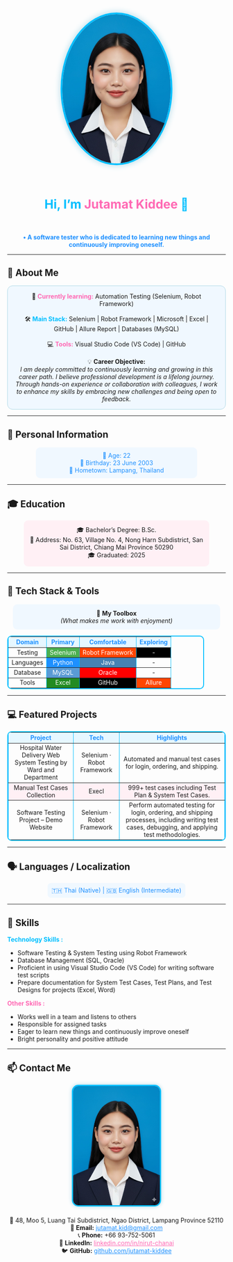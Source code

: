 <!-- Banner / Cover -->
<p align="center">
  <img src="image/imgaeNueng.jpg" width="250" 
       style="border-radius: 50%; border: 4px solid #00BFFF; box-shadow: 0px 0px 15px #ADD8E6;" 
       alt="Profile"/>
</p><br/>

<h1 align="center" style="color:#00BFFF;">Hi, I’m <span style="color:#FF69B4;">Jutamat Kiddee</span> 👋</h1><br/>
<p align="center">
  <strong style="color:#1E90FF;">  • A software tester who is dedicated to learning new things and continuously improving oneself. </strong><br/>
</p>

---

## 🚀 About Me
<p align="center" style="background:#F0F8FF; padding:15px; border-radius:12px; border:1px solid #ADD8E6;">
  🌱 <strong style="color:#FF69B4;">Currently learning:</strong> Automation Testing (Selenium, Robot Framework) <br/><br/>
  🛠 <strong style="color:#00BFFF;">Main Stack:</strong>  Selenium | Robot Framework | Microsoft | Excel | GitHub | Allure Report | Databases (MySQL)<br/><br/>
  💻 <strong style="color:#FF69B4;">Tools:</strong>    Visual Studio Code (VS Code) | GitHub <br/><br/>
  💡 <strong>Career Objective:</strong><br/>
  <em>I am deeply committed to continuously learning and growing in this career path. 
I believe professional development is a lifelong journey. Through hands-on experience or collaboration with colleagues,
 I work to enhance my skills by embracing new challenges and being open to feedback.</em>
</p>

---

## 📝 Personal Information
<p align="center" style="color:#1E90FF; background:#F0F8FF; padding:10px; border-radius:10px; width:70%; margin:auto;">
🎂 Age: 22 <br/>
🎉 Birthday: 23 June 2003 <br/>
🏡 Hometown: Lampang, Thailand
</p>

---

## 🎓 Education
<p align="center" style="background:#FFF0F5; padding:12px; border-radius:10px; width:80%; margin:auto;">
🎓 Bachelor’s Degree: B.Sc.<br/>
🏫 Address: No. 63, Village No. 4, Nong Harn Subdistrict, San Sai District, Chiang Mai Province 50290<br/>
🎓 Graduated: 2025
</p>

---

## 🧰 Tech Stack & Tools

<p align="center" style="background:#F0F8FF; padding:12px; border-radius:10px; width:90%; margin:auto;">
🌸 <strong>My Toolbox</strong> <br/>
<em>(What makes me work with enjoyment)</em>
</p>

<table align="center" border="1" cellspacing="0" cellpadding="8" style="border:2px solid #00BFFF; border-radius:10px; text-align:center; width:90%;">
<tr style="background-color:#E6F7FF; color:#1E90FF;">
<th>Domain</th>
<th>Primary</th>
<th>Comfortable</th>
<th>Exploring</th>
</tr>
<tr>
<td>Testing</td>
<td style="background:#4CAF50; color:#fff;">Selenium</td>
<td style="background:#FF4500; color:#fff;">Robot Framework</td>
<td style="background:#000; color:#fff;">-</td>
</tr>
<tr>
<td>Languages</td>
<td style="background:#1E90FF; color:#fff;">Python</td>
<td style="background:#4682B4; color:#fff;">Java</td>
<td>-</td>
</tr>
<tr>
<td>Database</td>
<td style="background:#5A9BD5; color:#fff;">MySQL</td>
<td style="background:#FF0000; color:#fff;">Oracle</td>
<td>-</td>
</tr>
<tr>
<td>Tools</td>
<td style="background:#228B22; color:#fff;">Excel</td>
<td style="background:#000; color:#fff;">GitHub</td>
<td style="background:#FF4500; color:#fff;">Allure</td>
</tr>
</table>


---

## 💻 Featured Projects
<table align="center" border="1" cellspacing="0" cellpadding="8" style="border:2px solid #00BFFF; border-radius:10px; text-align:center;">
<tr style="background-color:#E6F7FF; color:#1E90FF;">
<th>Project</th><th>Tech</th><th>Highlights</th>
</tr>
<tr>
<td>Hospital Water Delivery Web System Testing by Ward and Department</td>
<td>Selenium · Robot Framework </td>
<td>Automated and manual test cases for login, ordering, and shipping. </td>
</tr>
<tr style="background-color:#FFF0F5;">
<td> Manual Test Cases Collection </td>
<td>Execl</td>
<td>999+ test cases including Test Plan & System Test Cases.</td>
</tr>
<tr>
<td>Software Testing Project – Demo Website </td>
<td>Selenium · Robot Framework</td>
<td>Perform automated testing for login, ordering, and shipping processes, including writing test cases, debugging, and applying test methodologies.</td>
</tr>
</table>

---

## 🗣 Languages / Localization
<p align="center" style="color:#1E90FF; background:#F0F8FF; padding:8px; border-radius:8px; width:60%; margin:auto;">
🇹🇭 Thai (Native) | 🇬🇧 English (Intermediate)
</p>

---

## 📝 Skills

<strong style="color:#00BFFF;">Technology Skills :</strong>
- Software Testing & System Testing using Robot Framework 
- Database Management (SQL, Oracle)  
- Proficient in using Visual Studio Code (VS Code) for writing software test scripts  
- Prepare documentation for System Test Cases, Test Plans, and Test Designs for projects (Excel, Word)  

<strong style="color:#FF69B4;">Other Skills :</strong>
- Works well in a team and listens to others  
- Responsible for assigned tasks  
- Eager to learn new things and continuously improve oneself  
- Bright personality and positive attitude  



---

## 📫 Contact Me
<p align="center">
  <img src="image/imgaeNueng.jpg" width="200" alt="Contact Image" 
       style="border-radius: 15px; margin-bottom: 20px; border: 3px solid #00BFFF; box-shadow: 0px 0px 10px #ADD8E6;"/><br/>
  🏡 48, Moo 5, Luang Tai Subdistrict, Ngao District, Lampang Province 52110<br/>
  💌 <strong>Email:</strong> <a href="mailto:jutamat.kid@gmail.com" style="color:#1E90FF;">jutamat.kid@gmail.com</a><br/>
  📞 <strong>Phone:</strong> +66 93-752-5061<br/>
  💼 <strong>LinkedIn:</strong> <a href="https://linkedin.com/in/nirut-chanai" style="color:#FF69B4;">linkedin.com/in/nirut-chanai</a><br/>
  🐦 <strong>GitHub:</strong> <a href="https://github.com/jutamat-kiddee" style="color:#1E90FF;">github.com/jutamat-kiddee</a>
</p>
